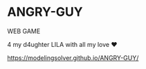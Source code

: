 # ANGRY-GUY
WEB GAME 

4 my d4ughter LILA
with all my love ❤️



 https://modelingsolver.github.io/ANGRY-GUY/
